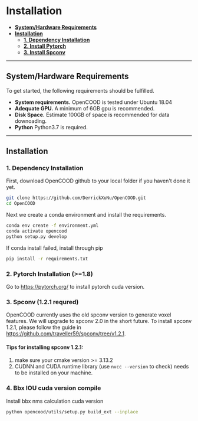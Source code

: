 # Installation

* [__System/Hardware Requirements__](#requirements)
* [__Installation__](#installation)
    * [__1. Dependency Installation__](#1-dependency-installation)
    * [__2. Install Pytorch__](#2-pytorch-installation-18)
    * [__3. Install Spconv__](#3-spconv-121-requred)




---
## System/Hardware Requirements
To get started, the following requirements should be fulfilled.
* __System requirements.__ OpenCOOD is tested under Ubuntu 18.04
* __Adequate GPU.__ A minimum of 6GB gpu is recommended.
* __Disk Space.__ Estimate 100GB of space is recommended for data downoading.
* __Python__ Python3.7 is required.


---
## Installation
### 1. Dependency Installation
First, download OpenCOOD github to your local folder if you haven't done it yet.
```sh
git clone https://github.com/DerrickXuNu/OpenCOOD.git
cd OpenCOOD
```
Next we create a conda environment and install the requirements.

```sh
conda env create -f environment.yml
conda activate opencood
python setup.py develop
```

If conda install failed,  install through pip
```sh
pip install -r requirements.txt
```

### 2. Pytorch Installation (>=1.8)
Go to https://pytorch.org/ to install pytorch cuda version.

### 3. Spconv (1.2.1 requred)
OpenCOOD currently uses the old spconv version to generate voxel features. We will 
upgrade to spconv 2.0 in the short future. To install spconv 1.2.1, please follow the guide in https://github.com/traveller59/spconv/tree/v1.2.1.

#### Tips for installing spconv 1.2.1:
1. make sure your cmake version >= 3.13.2
2. CUDNN and CUDA runtime library (use `nvcc --version` to check) needs to be installed on your machine.

### 4. Bbx IOU cuda version compile
Install bbx nms calculation cuda version
  
  ```bash
  python opencood/utils/setup.py build_ext --inplace
  ```


